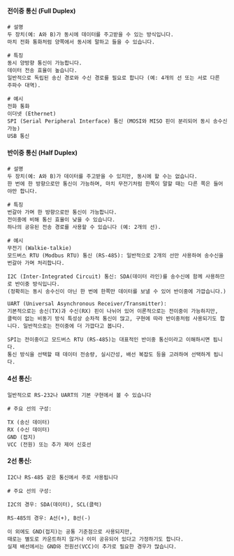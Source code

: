 #### 전이중 통신 (Full Duplex)

```less
# 설명
두 장치(예: A와 B)가 동시에 데이터를 주고받을 수 있는 방식입니다.
마치 전화 통화처럼 양쪽에서 동시에 말하고 들을 수 있습니다.
```

```less
# 특징
동시 양방향 통신이 가능합니다.
데이터 전송 효율이 높습니다.
일반적으로 독립된 송신 경로와 수신 경로를 필요로 합니다 (예: 4개의 선 또는 서로 다른 주파수 대역).
```

```less
# 예시
전화 통화
이더넷 (Ethernet)
SPI (Serial Peripheral Interface) 통신 (MOSI와 MISO 핀이 분리되어 동시 송수신 가능)
USB 통신
```

#### 반이중 통신 (Half Duplex)
```less
# 설명
두 장치(예: A와 B)가 데이터를 주고받을 수 있지만, 동시에 할 수는 없습니다.
한 번에 한 방향으로만 통신이 가능하며, 마치 무전기처럼 한쪽이 말할 때는 다른 쪽은 들어야만 합니다.
```

```less
# 특징
번갈아 가며 한 방향으로만 통신이 가능합니다.
전이중에 비해 통신 효율이 낮을 수 있습니다.
하나의 공유된 전송 경로를 사용할 수 있습니다 (예: 2개의 선).
```

```less
# 예시
무전기 (Walkie-talkie)
모드버스 RTU (Modbus RTU) 통신 (RS-485): 일반적으로 2개의 선만 사용하여 송수신을 번갈아 가며 처리합니다.

I2C (Inter-Integrated Circuit) 통신: SDA(데이터 라인)를 송수신에 함께 사용하므로 반이중 방식입니다.
(정확히는 동시 송수신이 아닌 한 번에 한쪽만 데이터를 보낼 수 있어 반이중에 가깝습니다.)

UART (Universal Asynchronous Receiver/Transmitter):
기본적으로는 송신(TX)과 수신(RX) 핀이 나뉘어 있어 이론적으로는 전이중이 가능하지만,
클럭이 없는 비동기 방식 특성상 순차적 통신이 많고, 구현에 따라 반이중처럼 사용되기도 합니다. 일반적으로는 전이중에 더 가깝다고 봅니다.
```

```less
SPI는 전이중이고 모드버스 RTU (RS-485)는 대표적인 반이중 통신이라고 이해하시면 됩니다.
통신 방식을 선택할 때 데이터 전송량, 실시간성, 배선 복잡도 등을 고려하여 선택하게 됩니다.
```


#### 4선 통신:
```less
일반적으로 RS-232나 UART의 기본 구현에서 볼 수 있습니다
```

```less
# 주요 선의 구성:

TX (송신 데이터)
RX (수신 데이터)
GND (접지)
VCC (전원) 또는 추가 제어 신호선
```

#### 2선 통신:
```less
I2C나 RS-485 같은 통신에서 주로 사용됩니다
```

```less
# 주요 선의 구성:

I2C의 경우: SDA(데이터), SCL(클럭)

RS-485의 경우: A선(+), B선(-)

이 외에도 GND(접지)는 공통 기준점으로 사용되지만,
때로는 별도로 카운트하지 않거나 이미 공유되어 있다고 가정하기도 합니다.
실제 배선에서는 GND와 전원선(VCC)이 추가로 필요한 경우가 많습니다.
```


















 
